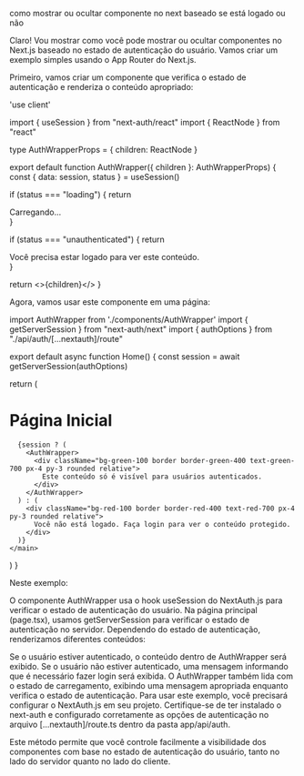 como mostrar ou ocultar componente no next baseado se está logado ou não

Claro! Vou mostrar como você pode mostrar ou ocultar componentes no Next.js baseado no estado de autenticação do usuário. Vamos criar um exemplo simples usando o App Router do Next.js.

Primeiro, vamos criar um componente que verifica o estado de autenticação e renderiza o conteúdo apropriado:

'use client'

import { useSession } from "next-auth/react"
import { ReactNode } from "react"

type AuthWrapperProps = {
children: ReactNode
}

export default function AuthWrapper({ children }: AuthWrapperProps) {
const { data: session, status } = useSession()

if (status === "loading") {
return <div>Carregando...</div>
}

if (status === "unauthenticated") {
return <div>Você precisa estar logado para ver este conteúdo.</div>
}

return <>{children}</>
}

Agora, vamos usar este componente em uma página:

import AuthWrapper from './components/AuthWrapper'
import { getServerSession } from "next-auth/next"
import { authOptions } from "./api/auth/[...nextauth]/route"

export default async function Home() {
const session = await getServerSession(authOptions)

return (
<main className="flex min-h-screen flex-col items-center justify-between p-24">
<h1 className="text-4xl font-bold mb-8">Página Inicial</h1>

      {session ? (
        <AuthWrapper>
          <div className="bg-green-100 border border-green-400 text-green-700 px-4 py-3 rounded relative">
            Este conteúdo só é visível para usuários autenticados.
          </div>
        </AuthWrapper>
      ) : (
        <div className="bg-red-100 border border-red-400 text-red-700 px-4 py-3 rounded relative">
          Você não está logado. Faça login para ver o conteúdo protegido.
        </div>
      )}
    </main>

)
}

Neste exemplo:

O componente AuthWrapper usa o hook useSession do NextAuth.js para verificar o estado de autenticação do usuário.
Na página principal (page.tsx), usamos getServerSession para verificar o estado de autenticação no servidor.
Dependendo do estado de autenticação, renderizamos diferentes conteúdos:

Se o usuário estiver autenticado, o conteúdo dentro de AuthWrapper será exibido.
Se o usuário não estiver autenticado, uma mensagem informando que é necessário fazer login será exibida.
O AuthWrapper também lida com o estado de carregamento, exibindo uma mensagem apropriada enquanto verifica o estado de autenticação.
Para usar este exemplo, você precisará configurar o NextAuth.js em seu projeto. Certifique-se de ter instalado o next-auth e configurado corretamente as opções de autenticação no arquivo [...nextauth]/route.ts dentro da pasta app/api/auth.

Este método permite que você controle facilmente a visibilidade dos componentes com base no estado de autenticação do usuário, tanto no lado do servidor quanto no lado do cliente.
